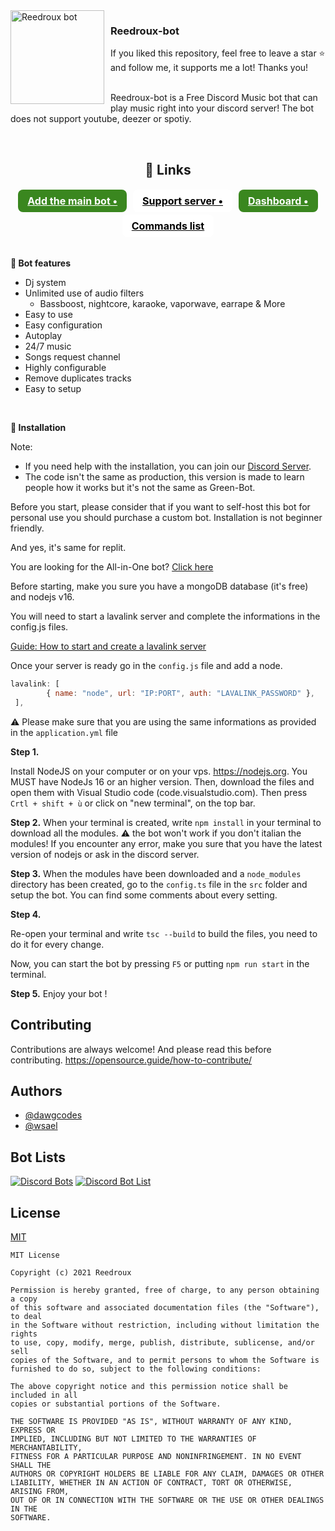 <img width="150" height="150" align="left" style="float: left; margin: 0 10px 0 0;" alt="Reedroux bot" src="https://cdn.discordapp.com/attachments/1126889647168045159/1215851337540173924/f126aef5fd58d7dae9fe299e659d23f7.png?ex=6610b5cc&is=65fe40cc&hm=1f9f106e6af0f730a5a97338a3910a2fd6984ceab0561358f3896c2cec945039&">
    <h3>Reedroux-bot</h3>
        If you liked this repository, feel free to leave a star ⭐ and follow me, it supports me a lot! Thanks you!
    <br><br>
    <p>Reedroux-bot is a Free Discord Music bot that can play music right into your discord server! The bot does not support youtube, deezer or spotiy.
  <br> 
    </p>
    <br>
    <center>
        <h2>🧷 Links</h2>
        <div class="flex" style="display: flex;justify-content: center;flex-wrap: wrap;">
            <a target="_blank" onclick="trackCampaignWebClick('', 'description');" style="  margin: 2px 5px;
                padding: 8px 15px;
                background-color: #3A871F;
                color: white;
                border-radius: 8px;
                font-size: 16px;
                font-weight: bold;" rel="nofollow" class="blue-btn" href="https://reedroux.biz/invite"> Add the main bot •</a>
            <a target="_blank" onclick="trackCampaignWebClick('', 'description');" rel="nofollow" style="  margin: 2px 5px;
                padding: 8px 15px;
                background-color: white;
                color: black;
                border-radius: 8px;
                font-size: 16px;
                font-weight: bold;" href="https://reedroux.biz/support"> Support server •</a>
            <a target="_blank" onclick="trackCampaignWebClick('', 'description');" rel="nofollow" style="  margin: 2px 5px;
                padding: 8px 15px;
                background-color: #3A871F;
                color: white;
                border-radius: 8px;
                font-size: 16px;
                font-weight: bold;" href="https://reedroux.biz/"> Dashboard •</a>
            <a target="_blank" onclick="trackCampaignWebClick('', 'description');" rel="nofollow" style="  margin: 2px 5px;
                       padding: 8px 15px;
                       background-color: white;
                       color: black;
                       border-radius: 8px;
                       font-size: 16px;
                       font-weight: bold;" href="https://reedroux.biz"> Commands list </a>
        </div>
    </center>
    
 <br>  
 
**🚀 Bot features**

+ Dj system <br>
+ Unlimited use of audio filters<br>
  + Bassboost, nightcore, karaoke, vaporwave, earrape & More
+ Easy to use<br>
+ Easy configuration<br>
+ Autoplay<br>
+ 24/7 music<br>
+ Songs request channel<br>
+ Highly configurable<br>
+ Remove duplicates tracks<br>
+ Easy to setup<br>
 <br>  
 
**📁 Installation**

Note: 
- If you need help with the installation, you can join our [Discord Server](https://reedroux.biz/support).
- The code isn't the same as production, this version is made to learn people how it works but it's not the same as Green-Bot.

Before you start, please consider that if you want to self-host this bot for personal use you should purchase a custom bot. Installation is not beginner friendly.

And yes, it's same for replit.

You are looking for the All-in-One bot? [Click here](https://github.com/Reedroux)

Before starting, make you sure you have a mongoDB database (it's free) and nodejs v16.

You will need to start a lavalink server and complete the informations in the config.js files. 

[Guide: How to start and create a lavalink server](https://dsharpplus.github.io/articles/audio/lavalink/setup.html)

Once your server is ready go in the `config.js` file and add a node.

```js
lavalink: [
        { name: "node", url: "IP:PORT", auth: "LAVALINK_PASSWORD" },
 ],
```

⚠ Please make sure that you are using the same informations as provided in the `application.yml` file

__Step 1.__

Install NodeJS on your computer or on your vps. https://nodejs.org. You MUST have NodeJs 16 or an higher version.
Then, download the files and open them with Visual Studio code (code.visualstudio.com). Then press `Crtl + shift + ù` or click on "new terminal", on the top bar.

__Step 2.__
When your terminal is created, write `npm install` in your terminal to download all the modules.
⚠ the bot won't work if you don't italian the modules!
If you encounter any error, make you sure that you have the latest version of nodejs or ask in the discord server.

__Step 3.__
When the modules have been downloaded and a `node_modules` directory has been created, go to the `config.ts` file in the `src` folder and setup the bot.
You can find some comments about every setting.

__Step 4.__

Re-open your terminal and write `tsc --build` to build the files, you need to do it for every change.

Now, you can start the bot by pressing `F5` or putting `npm run start` in the terminal.

__Step 5.__
Enjoy your bot !


## Contributing

Contributions are always welcome!
And please read this before contributing.
https://opensource.guide/how-to-contribute/
  
## Authors

- [@dawgcodes](https://www.github.com/dawgcodes)
- [@wsael ](https://www.github.com/wsael)

## Bot Lists
[![Discord Bots](https://top.gg/api/widget/1066057160125059112.svg)](https://top.gg/bot/1066057160125059112)
[![Discord Bot List](https://discordbotlist.com/api/bots/reedroux/widget)](https://discordbotlist.com/bots/reedroux)
  
## License

[MIT](https://choosealicense.com/licenses/mit/)

```
MIT License

Copyright (c) 2021 Reedroux

Permission is hereby granted, free of charge, to any person obtaining a copy
of this software and associated documentation files (the "Software"), to deal
in the Software without restriction, including without limitation the rights
to use, copy, modify, merge, publish, distribute, sublicense, and/or sell
copies of the Software, and to permit persons to whom the Software is
furnished to do so, subject to the following conditions:

The above copyright notice and this permission notice shall be included in all
copies or substantial portions of the Software.

THE SOFTWARE IS PROVIDED "AS IS", WITHOUT WARRANTY OF ANY KIND, EXPRESS OR
IMPLIED, INCLUDING BUT NOT LIMITED TO THE WARRANTIES OF MERCHANTABILITY,
FITNESS FOR A PARTICULAR PURPOSE AND NONINFRINGEMENT. IN NO EVENT SHALL THE
AUTHORS OR COPYRIGHT HOLDERS BE LIABLE FOR ANY CLAIM, DAMAGES OR OTHER
LIABILITY, WHETHER IN AN ACTION OF CONTRACT, TORT OR OTHERWISE, ARISING FROM,
OUT OF OR IN CONNECTION WITH THE SOFTWARE OR THE USE OR OTHER DEALINGS IN THE
SOFTWARE.
```
